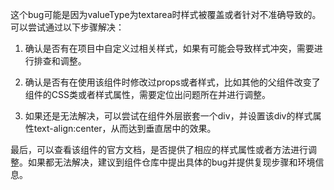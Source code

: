 这个bug可能是因为valueType为textarea时样式被覆盖或者针对不准确导致的。可以尝试通过以下步骤解决：

1. 确认是否有在项目中自定义过相关样式，如果有可能会导致样式冲突，需要进行排查和调整。

2. 确认是否有在使用该组件时修改过props或者样式，比如其他的父组件改变了组件的CSS类或者样式属性，需要定位出问题所在并进行调整。

3. 如果还是无法解决，可以尝试在组件外层嵌套一个div，并设置该div的样式属性text-align:center，从而达到垂直居中的效果。

最后，可以查看该组件的官方文档，是否提供了相应的样式属性或者方法进行调整。如果都无法解决，建议到组件仓库中提出具体的bug并提供复现步骤和环境信息。
